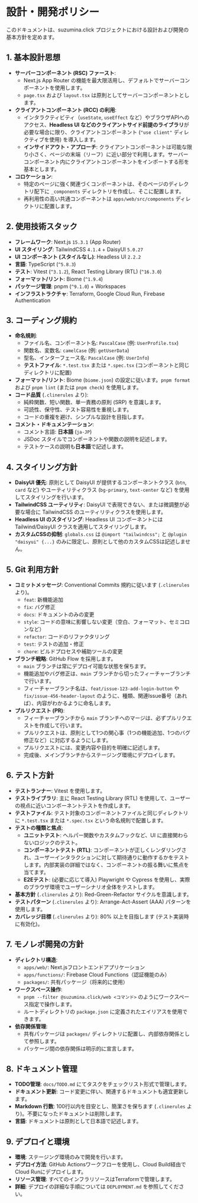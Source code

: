 # 設計・開発ポリシー

このドキュメントは、suzumina.click プロジェクトにおける設計および開発の基本方針を定めます。

## 1. 基本設計思想

- **サーバーコンポーネント (RSC) ファースト**:
  - Next.js App Router の機能を最大限活用し、デフォルトでサーバーコンポーネントを使用します。
  - `page.tsx` および `layout.tsx` は原則としてサーバーコンポーネントとします。
- **クライアントコンポーネント (RCC) の利用**:
  - インタラクティビティ（`useState`, `useEffect` など）やブラウザAPIへのアクセス、**Headless UI などのクライアントサイド前提のライブラリ**が必要な場合に限り、クライアントコンポーネント (`"use client"` ディレクティブを使用) を導入します。
  - **インサイドアウト・アプローチ**: クライアントコンポーネントは可能な限り小さく、ページの末端（リーフ）に近い部分で利用します。サーバーコンポーネント内にクライアントコンポーネントをインポートする形を基本とします。
- **コロケーション**:
  - 特定のページに強く関連づくコンポーネントは、そのページのディレクトリ配下に `_components` ディレクトリを作成し、そこに配置します。
  - 再利用性の高い共通コンポーネントは `apps/web/src/components` ディレクトリに配置します。

## 2. 使用技術スタック

- **フレームワーク**: Next.js `15.3.1` (App Router)
- **UI スタイリング**: TailwindCSS `4.1.4` + DaisyUI `5.0.27`
- **UI コンポーネント (スタイルなし)**: Headless UI `2.2.2`
- **言語**: TypeScript (`^5.8.3`)
- **テスト**: Vitest (`^3.1.2`), React Testing Library (RTL) (`^16.3.0`)
- **フォーマット/リント**: Biome (`^1.9.4`)
- **パッケージ管理**: pnpm (`^9.1.0`) + Workspaces
- **インフラストラクチャ**: Terraform, Google Cloud Run, Firebase Authentication

## 3. コーディング規約

- **命名規則**:
  - ファイル名、コンポーネント名: `PascalCase` (例: `UserProfile.tsx`)
  - 関数名、変数名: `camelCase` (例: `getUserData`)
  - 型名、インターフェース名: `PascalCase` (例: `UserInfo`)
  - **テストファイル**: `*.test.tsx` または `*.spec.tsx` (コンポーネントと同じディレクトリに配置)
- **フォーマット/リント**: Biome (`biome.json`) の設定に従います。`pnpm format` および `pnpm lint` (または `pnpm check`) を使用します。
- **コード品質** (`.clinerules` より):
  - 純粋関数、短い関数、単一責務の原則 (SRP) を意識します。
  - 可読性、保守性、テスト容易性を重視します。
  - コードの重複を避け、シンプルな設計を目指します。
- **コメント・ドキュメンテーション**:
  - コメント言語: **日本語** (`ja-JP`)
  - JSDoc スタイルでコンポーネントや関数の説明を記述します。
  - テストケースの説明も**日本語**で記述します。

## 4. スタイリング方針

- **DaisyUI 優先**: 原則として DaisyUI が提供するコンポーネントクラス (`btn`, `card` など) やユーティリティクラス (`bg-primary`, `text-center` など) を使用してスタイリングを行います。
- **TailwindCSS ユーティリティ**: DaisyUI で表現できない、または微調整が必要な場合に TailwindCSS のユーティリティクラスを使用します。
- **Headless UI のスタイリング**: Headless UI コンポーネントには Tailwind/DaisyUI クラスを適用してスタイリングします。
- **カスタムCSSの抑制**: `globals.css` は `@import "tailwindcss";` と `@plugin "daisyui" {...}` のみに限定し、原則として他のカスタムCSSは記述しません。

## 5. Git 利用方針

- **コミットメッセージ**: Conventional Commits 規約に従います (`.clinerules` より)。
  - `feat`: 新機能追加
  - `fix`: バグ修正
  - `docs`: ドキュメントのみの変更
  - `style`: コードの意味に影響しない変更（空白、フォーマット、セミコロンなど）
  - `refactor`: コードのリファクタリング
  - `test`: テストの追加・修正
  - `chore`: ビルドプロセスや補助ツールの変更
- **ブランチ戦略**: GitHub Flow を採用します。
  - `main` ブランチは常にデプロイ可能な状態を保ちます。
  - 機能追加やバグ修正は、`main` ブランチから切ったフィーチャーブランチで行います。
  - フィーチャーブランチ名は、`feat/issue-123-add-login-button` や `fix/issue-456-header-layout` のように、種類、関連Issue番号（あれば）、内容がわかるように命名します。
- **プルリクエスト (PR)**:
  - フィーチャーブランチから `main` ブランチへのマージは、必ずプルリクエストを作成して行います。
  - プルリクエストは、原則として1つの関心事（1つの機能追加、1つのバグ修正など）に対応するようにします。
  - プルリクエストには、変更内容や目的を明確に記述します。
  - 完成後、メインブランチからステージング環境にデプロイします。

## 6. テスト方針

- **テストランナー**: Vitest を使用します。
- **テストライブラリ**: 主に React Testing Library (RTL) を使用して、ユーザーの視点に近いコンポーネントテストを作成します。
- **テストファイル**: テスト対象のコンポーネントファイルと同じディレクトリに `*.test.tsx` または `*.spec.tsx` という命名規則で配置します。
- **テストの種類と焦点**:
  - **ユニットテスト**: ヘルパー関数やカスタムフックなど、UI に直接関わらないロジックのテスト。
  - **コンポーネントテスト (RTL)**: コンポーネントが正しくレンダリングされ、ユーザーインタラクションに対して期待通りに動作するかをテストします。内部実装の詳細ではなく、コンポーネントの振る舞いに焦点を当てます。
  - **E2Eテスト**: (必要に応じて導入) Playwright や Cypress を使用し、実際のブラウザ環境でユーザーシナリオ全体をテストします。
- **基本方針** (`.clinerules` より): Red-Green-Refactor サイクルを意識します。
- **テストパターン** (`.clinerules` より): Arrange-Act-Assert (AAA) パターンを使用します。
- **カバレッジ目標** (`.clinerules` より): 80% 以上を目指します (テスト実装時に有効化)。

## 7. モノレポ開発の方針

- **ディレクトリ構造**:
  - `apps/web/`: Next.jsフロントエンドアプリケーション
  - `apps/functions/`: Firebase Cloud Functions（認証機能のみ）
  - `packages/`: 共有パッケージ（将来的に使用）
- **ワークスペース操作**:
  - `pnpm --filter @suzumina.click/web <コマンド>` のようにワークスペース指定で操作します。
  - ルートディレクトリの `package.json` に定義されたエイリアスを使用できます。
- **依存関係管理**:
  - 共有パッケージは `packages/` ディレクトリに配置し、内部依存関係として参照します。
  - パッケージ間の依存関係は明示的に宣言します。

## 8. ドキュメント管理

- **TODO管理**: `docs/TODO.md` にてタスクをチェックリスト形式で管理します。
- **ドキュメント更新**: コード変更に伴い、関連するドキュメントも適宜更新します。
- **Markdown 行数**: 100行以内を目安とし、簡潔さを保ちます (`.clinerules` より)。不要になったドキュメントは削除します。
- **言語**: ドキュメントは原則として日本語で記述します。

## 9. デプロイと環境

- **環境**: ステージング環境のみで開発を行います。
- **デプロイ方法**: GitHub Actionsワークフローを使用し、Cloud Build経由でCloud Runにデプロイします。
- **リソース管理**: すべてのインフラリソースはTerraformで管理します。
- **詳細**: デプロイの詳細な手順については `DEPLOYMENT.md` を参照してください。
